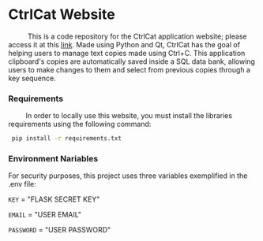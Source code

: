 
# CtrlCat Website

&nbsp;&nbsp;&nbsp;&nbsp;&nbsp;&nbsp;&nbsp;&nbsp;&nbsp;
This is a code repository for the CtrlCat application website; please access it at this [link](https://ctrlcat.onrender.com/). Made using Python and Qt, CtrlCat has the goal of helping users to manage text copies made using Ctrl+C. This application clipboard's copies are automatically saved inside a SQL data bank, allowing users to make changes to them and select from previous copies through a key sequence.

<h3>Requirements</h3>
<p>&nbsp;&nbsp;&nbsp;&nbsp;&nbsp;&nbsp;&nbsp;&nbsp;&nbsp;In order to locally use this website, you must install the libraries requirements using the following command:</p> 

```bash
 pip install -r requirements.txt
```


<h3>Environment Nariables</h3>

For security purposes, this project uses three variables exemplified in the .env file:

`KEY` = "FLASK SECRET KEY"

`EMAIL` = "USER EMAIL"

`PASSWORD` = "USER PASSWORD"
